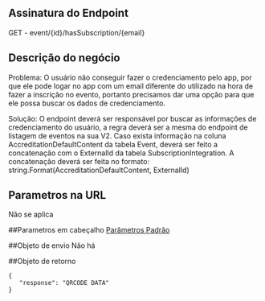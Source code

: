 ## Assinatura do Endpoint
GET - event/{id}/hasSubscription/{email}

## Descrição do negócio
Problema: O usuário não conseguir fazer o credenciamento pelo app, por que ele pode logar no app com um email diferente do utilizado na hora de fazer a inscrição no evento, portanto precisamos dar uma opção para que ele possa buscar os dados de credenciamento.

Solução: O endpoint deverá ser responsável por buscar as informações de credenciamento do usuário, a regra deverá ser a mesma do endpoint de listagem de eventos na sua V2.
Caso exista informação na coluna AccreditationDefaultContent da tabela Event, deverá ser feito a concatenação com o ExternalId da tabela SubscriptionIntegration.
A concatenação deverá ser feita no formato: string.Format(AccreditationDefaultContent, ExternalId)


## Parametros na URL
Não se aplica

##Parametros em cabeçalho
[Parâmetros Padrão](/API-\(Endpoints\)/Parâmetros-Padrão)

##Objeto de envio
Não há

##Objeto de retorno

```
{
   "response": "QRCODE DATA"
}
```